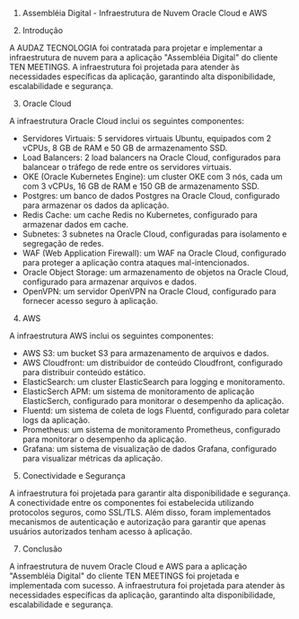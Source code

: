 1. Assembléia Digital - Infraestrutura de Nuvem Oracle Cloud e AWS

2. Introdução

A AUDAZ TECNOLOGIA foi contratada para projetar e implementar a infraestrutura de nuvem para a aplicação "Assembléia Digital" do cliente TEN MEETINGS. A infraestrutura foi projetada para atender às necessidades específicas da aplicação, garantindo alta disponibilidade, escalabilidade e segurança.

3. Oracle Cloud

A infraestrutura Oracle Cloud inclui os seguintes componentes:

* Servidores Virtuais: 5 servidores virtuais Ubuntu, equipados com 2 vCPUs, 8 GB de RAM e 50 GB de armazenamento SSD.
* Load Balancers: 2 load balancers na Oracle Cloud, configurados para balancear o tráfego de rede entre os servidores virtuais.
* OKE (Oracle Kubernetes Engine): um cluster OKE com 3 nós, cada um com 3 vCPUs, 16 GB de RAM e 150 GB de armazenamento SSD.
* Postgres: um banco de dados Postgres na Oracle Cloud, configurado para armazenar os dados da aplicação.
* Redis Cache: um cache Redis no Kubernetes, configurado para armazenar dados em cache.
* Subnetes: 3 subnetes na Oracle Cloud, configuradas para isolamento e segregação de redes.
* WAF (Web Application Firewall): um WAF na Oracle Cloud, configurado para proteger a aplicação contra ataques mal-intencionados.
* Oracle Object Storage: um armazenamento de objetos na Oracle Cloud, configurado para armazenar arquivos e dados.
* OpenVPN: um servidor OpenVPN na Oracle Cloud, configurado para fornecer acesso seguro à aplicação.

4. AWS

A infraestrutura AWS inclui os seguintes componentes:

* AWS S3: um bucket S3 para armazenamento de arquivos e dados.
* AWS Cloudfront: um distribuidor de conteúdo Cloudfront, configurado para distribuir conteúdo estático.
* ElasticSearch: um cluster ElasticSearch para logging e monitoramento.
* ElasticSerch APM: um sistema de monitoramento de aplicação ElasticSerch, configurado para monitorar o desempenho da aplicação.
* Fluentd: um sistema de coleta de logs Fluentd, configurado para coletar logs da aplicação.
* Prometheus: um sistema de monitoramento Prometheus, configurado para monitorar o desempenho da aplicação.
* Grafana: um sistema de visualização de dados Grafana, configurado para visualizar métricas da aplicação.

5. Conectividade e Segurança

A infraestrutura foi projetada para garantir alta disponibilidade e segurança. A conectividade entre os componentes foi estabelecida utilizando protocolos seguros, como SSL/TLS. Além disso, foram implementados mecanismos de autenticação e autorização para garantir que apenas usuários autorizados tenham acesso à aplicação.

7. Conclusão

A infraestrutura de nuvem Oracle Cloud e AWS para a aplicação "Assembléia Digital" do cliente TEN MEETINGS foi projetada e implementada com sucesso. A infraestrutura foi projetada para atender às necessidades específicas da aplicação, garantindo alta disponibilidade, escalabilidade e segurança.